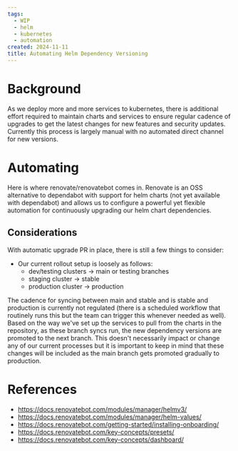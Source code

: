 ```yaml
---
tags:
  - WIP
  - helm
  - kubernetes
  - automation
created: 2024-11-11
title: Automating Helm Dependency Versioning
---
```


# Background

As we deploy more and more services to kubernetes, there is additional effort required to maintain charts and services to ensure regular cadence of upgrades to get the latest changes for new features and security updates. Currently this process is largely manual with no automated direct channel for new versions.

# Automating

Here is where renovate/renovatebot comes in. Renovate is an OSS alternative to dependabot with support for helm charts (not yet available with dependabot) and allows us to configure a powerful yet flexible automation for continuously upgrading our helm chart dependencies.

## Considerations

With automatic upgrade PR in place, there is still a few things to consider:

- Our current rollout setup is loosely as follows:
	- dev/testing clusters -> main or testing branches
	- staging cluster -> stable
	- production cluster -> production

The cadence for syncing between main and stable and is stable and production is currently not regulated (there is a scheduled workflow that routinely runs this but the team can trigger this whenever needed as well). Based on the way we've set up the services to pull from the charts in the repository, as these branch syncs run, the new dependency versions are promoted to the next branch. This doesn't necessarily impact or change any of our current processes but it is important to keep in mind that these changes will be included as the main branch gets promoted gradually to production.



# References

- https://docs.renovatebot.com/modules/manager/helmv3/
- https://docs.renovatebot.com/modules/manager/helm-values/
- https://docs.renovatebot.com/getting-started/installing-onboarding/
- https://docs.renovatebot.com/key-concepts/presets/
- https://docs.renovatebot.com/key-concepts/dashboard/
